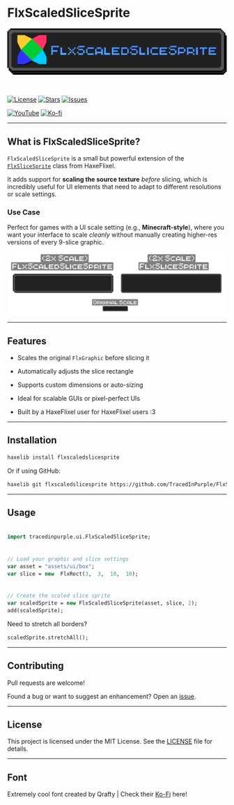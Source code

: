 # FlxScaledSliceSprite

<p align="center">
    <img src="https://raw.githubusercontent.com/TracedInPurple/flxscaledslicesprite/main/art/banner.png" alt="FlxScaledSliceSprite Banner" />
</p>

<br>

[![License](https://img.shields.io/github/license/TracedInPurple/FlxScaledSliceSprite?style=for-the-badge)](LICENSE) [![Stars](https://img.shields.io/github/stars/TracedInPurple/FlxScaledSliceSprite?style=for-the-badge)](https://github.com/TracedInPurple/FlxScaledSliceSprite/stargazers) [![Issues](https://img.shields.io/github/issues/TracedInPurple/FlxScaledSliceSprite?style=for-the-badge)](https://github.com/TracedInPurple/FlxScaledSliceSprite/issues)

[![YouTube](https://img.shields.io/badge/YouTube-TracedInPurple-FF0000?logo=youtube&style=for-the-badge)](https://www.youtube.com/@TracedInPurple) [![Ko-fi](https://img.shields.io/badge/Buy%20Me%20a%20Coffee-Ko--fi-FF5E5B?logo=ko-fi&logoColor=white&style=for-the-badge)](https://ko-fi.com/tracedinpurple)

---

## What is FlxScaledSliceSprite?

`FlxScaledSliceSprite` is a small but powerful extension of the [`FlxSliceSprite`](https://api.haxeflixel.com/flixel/addons/display/FlxSliceSprite.html) class from HaxeFlixel.

It adds support for **scaling the source texture**  *before* slicing, which is incredibly useful for UI elements that need to adapt to different resolutions or scale settings.

### Use Case

Perfect for games with a UI scale setting (e.g., **Minecraft-style**), where you want your interface to scale *cleanly* without manually creating higher-res versions of every 9-slice graphic.

<p align="center">
    <img src="https://raw.githubusercontent.com/TracedInPurple/flxscaledslicesprite/main/art/example.png" alt="FlxScaledSliceSprite Example" />
</p>

---

## Features

- Scales the original `FlxGraphic` before slicing it

- Automatically adjusts the slice rectangle

- Supports custom dimensions or auto-sizing

- Ideal for scalable GUIs or pixel-perfect UIs

- Built by a HaxeFlixel user for HaxeFlixel users :3

---

## Installation

```bash
haxelib install flxscaledslicesprite
```

Or if using GitHub:

```bash
haxelib git flxscaledslicesprite https://github.com/TracedInPurple/FlxScaledSliceSprite.git
```

---

## Usage

```haxe

import tracedinpurple.ui.FlxScaledSliceSprite;
  

// Load your graphic and slice settings
var asset = "assets/ui/box";
var slice = new  FlxRect(3,  3,  10,  10);
  

// Create the scaled slice sprite
var scaledSprite = new FlxScaledSliceSprite(asset, slice, 2);
add(scaledSprite);
```

Need to stretch all borders?  

```haxe
scaledSprite.stretchAll();
```

---

## Contributing

Pull requests are welcome!

Found a bug or want to suggest an enhancement? Open an [issue](https://github.com/TracedInPurple/FlxScaledSliceSprite/issues).

---

## License

This project is licensed under the MIT License. See the [LICENSE](LICENSE) file for details.

---

## Font

Extremely cool font created by Qrafty | Check their [Ko-Fi](https://ko-fi.com/post/qraftium-FONT-N4N81DJKV5) here!
